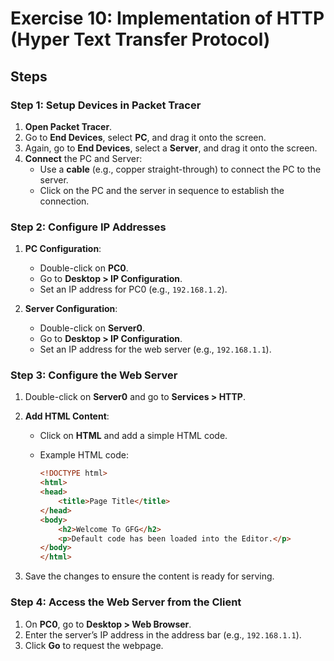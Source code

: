 # Exercise 10: Implementation of HTTP (Hyper Text Transfer Protocol)

## Steps

### Step 1: Setup Devices in Packet Tracer

1. **Open Packet Tracer**.
2. Go to **End Devices**, select **PC**, and drag it onto the screen.
3. Again, go to **End Devices**, select a **Server**, and drag it onto the screen.
4. **Connect** the PC and Server:
   - Use a **cable** (e.g., copper straight-through) to connect the PC to the server.
   - Click on the PC and the server in sequence to establish the connection.

### Step 2: Configure IP Addresses

1. **PC Configuration**:
   - Double-click on **PC0**.
   - Go to **Desktop > IP Configuration**.
   - Set an IP address for PC0 (e.g., `192.168.1.2`).

2. **Server Configuration**:
   - Double-click on **Server0**.
   - Go to **Desktop > IP Configuration**.
   - Set an IP address for the web server (e.g., `192.168.1.1`).

### Step 3: Configure the Web Server

1. Double-click on **Server0** and go to **Services > HTTP**.
2. **Add HTML Content**:
   - Click on **HTML** and add a simple HTML code.
   - Example HTML code:

     ```html
     <!DOCTYPE html>
     <html>
     <head>
         <title>Page Title</title>
     </head>
     <body>
         <h2>Welcome To GFG</h2>
         <p>Default code has been loaded into the Editor.</p>
     </body>
     </html>
     ```

3. Save the changes to ensure the content is ready for serving.

### Step 4: Access the Web Server from the Client

1. On **PC0**, go to **Desktop > Web Browser**.
2. Enter the server’s IP address in the address bar (e.g., `192.168.1.1`).
3. Click **Go** to request the webpage.
